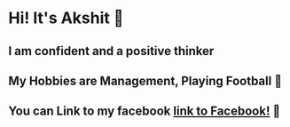 # Hi! It's Akshit :metal:
## I am confident and a positive thinker
## My Hobbies are Management, Playing Football :tada:
## You can Link to my facebook [link to Facebook!](http://facebook.com/aksh7gupta) :metal:
